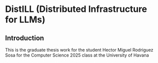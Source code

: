 # DistILL (Distributed Infrastructure for LLMs)

## Introduction

This is the graduate thesis work for the student Hector Miguel Rodriguez Sosa for the Computer Science 2025 class at the University of Havana